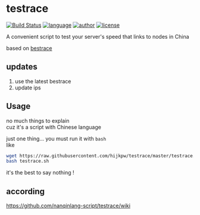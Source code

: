 # testrace
[![Build Status](https://github.com/nanqinlang/SVG/blob/master/build%20passing.svg)](https://github.com/nanqinlang-script/testrace)
[![language](https://github.com/nanqinlang/SVG/blob/master/language-shell-blue.svg)](https://github.com/nanqinlang-script/testrace)
[![author](https://github.com/nanqinlang/SVG/blob/master/author-nanqinlang-lightgrey.svg)](https://github.com/nanqinlang-script/testrace)
[![license](https://github.com/nanqinlang/SVG/blob/master/license-GPLv3-orange.svg)](https://github.com/nanqinlang-script/testrace)

A convenient script to test your server's speed that links to nodes in China

based on [bestrace](http://www.ipip.net)

## updates

1. use the latest bestrace
2. update ips

## Usage
no much things to explain  
cuz it's a script with Chinese language

just one thing... you must run it with `bash`  
like
```bash
wget https://raw.githubusercontent.com/hijkpw/testrace/master/testrace.sh
bash testrace.sh
```

it's the best to say nothing !

## according
https://github.com/nanqinlang-script/testrace/wiki
